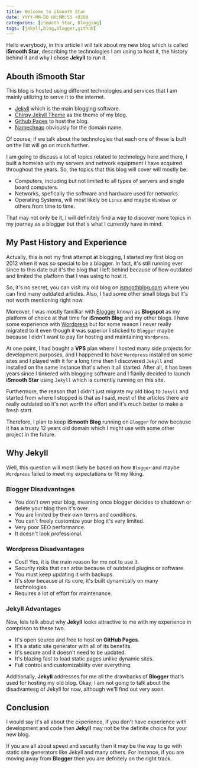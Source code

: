 ```yaml
---
title: Welcome to iSmooth Star
date: YYYY-MM-DD HH:MM:SS +0300
categories: [iSmooth Star, Blogging]
tags: [jekyll,blog,blogger,github]
---
```


Hello everybody, in this article I will talk about my new blog which is called **iSmooth Star**, describing the technologies I am using to host it, the history behind it and why I chose **Jekyll** to run it.

## Abouth iSmooth Star
This blog is hosted using different technologies and services that I am mainly utilizing to serve it to the internet.

- [Jekyll](https://jekyllrb.com/) which is the main blogging software.
- [Chirpy Jekyll Theme](https://github.com/cotes2020/jekyll-theme-chirpy) as the theme of my blog.
- [Github Pages](https://pages.github.com/) to host the blog.
- [Namecheap](https://www.namecheap.com/) obviously for the domain name.

Of course, if we talk about the technologies that each one of these is built on the list will go on much further.

I am going to discuss a lot of topics related to technology here and there, I built a homelab with my servers and network equipment I have acquired throughout the years. So, the topics that this blog will cover will mostly be:

- Computers, including but not limited to all types of servers and single board computers.
- Networks, spefically the software and hardware used for networks.
- Operating Systems, will most likely be `Linux` and maybe `Windows` or others from time to time.

That may not only be it, I will definitely find a way to discover more topics in my journey as a blogger but that's what I currently have in mind.

## My Past History and Experience
Actually, this is not my first attempt at blogging, I started my first blog on 2012 when it was so special to be a blogger. In fact, it's still running ever since to this date but it's the blog that I left behind because of how outdated and limited the platform that I was using to host it.

So, it's no secret, you can visit my old blog on [ismoothblog.com](https://www.ismoothblog.com/) where you can find many outdated articles. Also, I had some other small blogs but it's not worth mentioning right now.

Moreover, I was mostly familliar with [Blogger](https://www.blogger.com/) known as **Blogspot** as my platform of choice at that time for **iSmooth Blog** and my other blogs. I have some experience with [Wordpress](https://wordpress.com/) but for some reason I never really migrated to it even though it was superior I sticked to `Blogger` maybe because I didn't want to pay for hosting and maintaining `Wordpress`.

At one point, I had bought a **VPS** plan where I hosted many side projects for development purposes, and I happened to have `Wordpress` installed on some sites and I played with it for a long time then I discovered `Jekyll` and installed on the same instance that's when it all started. After all, it has been years since I tinkered with blogging software and I fianlly decided to launch **iSmooth Star** using `Jekyll` which is currently running on this site.

Furthermore, the reason that I didn't just migrate my old blog to `Jekyll` and started from where I stopped is that as I said, most of the articles there are really outdated so it's not worth the effort and it's much better to make a fresh start.

Therefore, I plan to keep **iSmooth Blog** running on `Blogger` for now because it has a trusty 12 years old domain which I might use with some other project in the future.

## Why Jekyll
Well, this question will most likely be based on how `Blogger` and maybe `Wordpress` failed to meet my expectations or fit my liking.

### Blogger Disadvantages
- You don't own your blog, meaning once blogger decides to shutdown or delete your blog then it's over.
- You are limited by their own terms and conditions.
- You can't freely customize your blog it's very limited.
- Very poor SEO performance.
- It doesn't look professional.

### Wordpress Disadvantages
- Cost! Yes, it is the main reason for me not to use it.
- Security risks that can arise because of outdated plugins or software.
- You must keep updating it with backups.
- It's slow because at its core, it's built dynamically on many technologies.
- Requires a lot of effort for maintenance.

### Jekyll Advantages
Now, lets talk about why **Jekyll** looks attractive to me with my experience in comprison to these two.

- It's open source and free to host on **GitHub Pages**.
- It's a static site generator with all of its benefits.
- It's secure and it doesn't need to be updated.
- It's blazing fast to load static pages unlike dynamic sites.
- Full control and customizability over everything.

Additionally, **Jekyll** addresses for me all the drawbacks of **Blogger** that's used for hosting my old blog. Okay, I am not going to talk about the disadvantesg of Jekyll for now, although we'll find out very soon.

## Conclusion
I would say it's all about the experience, if you don't have experience with development and code then **Jekyll** may not be the definite choice for your new blog.

If you are all about speed and security then it may be the way to go with static site generators like Jekyll and many others. For instance, if you are moving away from **Blogger** then you are defnitely on the right track.